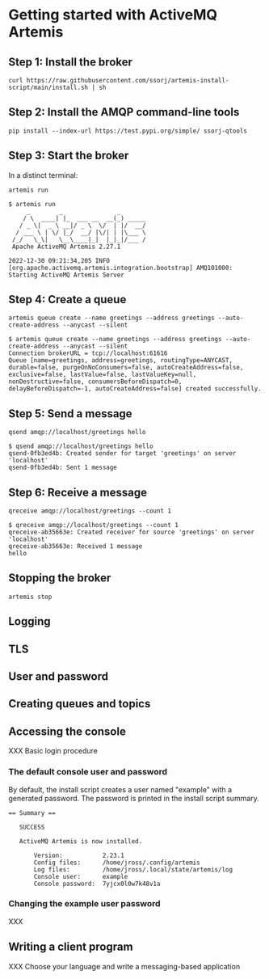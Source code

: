 # Getting started with ActiveMQ Artemis

## Step 1: Install the broker

~~~ shell
curl https://raw.githubusercontent.com/ssorj/artemis-install-script/main/install.sh | sh
~~~

## Step 2: Install the AMQP command-line tools

~~~ shell
pip install --index-url https://test.pypi.org/simple/ ssorj-qtools
~~~

## Step 3: Start the broker

In a distinct terminal:

~~~ shell
artemis run
~~~

~~~
$ artemis run
     _        _               _
    / \  ____| |_  ___ __  __(_) _____
   / _ \|  _ \ __|/ _ \  \/  | |/  __/
  / ___ \ | \/ |_/  __/ |\/| | |\___ \
 /_/   \_\|   \__\____|_|  |_|_|/___ /
 Apache ActiveMQ Artemis 2.27.1

2022-12-30 09:21:34,205 INFO  [org.apache.activemq.artemis.integration.bootstrap] AMQ101000: Starting ActiveMQ Artemis Server
~~~

## Step 4: Create a queue

~~~ shell
artemis queue create --name greetings --address greetings --auto-create-address --anycast --silent
~~~

~~~
$ artemis queue create --name greetings --address greetings --auto-create-address --anycast --silent
Connection brokerURL = tcp://localhost:61616
Queue [name=greetings, address=greetings, routingType=ANYCAST, durable=false, purgeOnNoConsumers=false, autoCreateAddress=false, exclusive=false, lastValue=false, lastValueKey=null, nonDestructive=false, consumersBeforeDispatch=0, delayBeforeDispatch=-1, autoCreateAddress=false] created successfully.
~~~

## Step 5: Send a message

~~~ shell
qsend amqp://localhost/greetings hello
~~~

~~~
$ qsend amqp://localhost/greetings hello
qsend-0fb3ed4b: Created sender for target 'greetings' on server 'localhost'
qsend-0fb3ed4b: Sent 1 message
~~~

## Step 6: Receive a message

~~~ shell
qreceive amqp://localhost/greetings --count 1
~~~

~~~
$ qreceive amqp://localhost/greetings --count 1
qreceive-ab35663e: Created receiver for source 'greetings' on server 'localhost'
qreceive-ab35663e: Received 1 message
hello
~~~

## Stopping the broker

~~~ shell
artemis stop
~~~

## Logging

## TLS

## User and password

## Creating queues and topics

## Accessing the console

XXX Basic login procedure

### The default console user and password

By default, the install script creates a user named "example" with a
generated password.  The password is printed in the install script
summary.

~~~
== Summary ==

   SUCCESS

   ActiveMQ Artemis is now installed.

       Version:           2.23.1
       Config files:      /home/jross/.config/artemis
       Log files:         /home/jross/.local/state/artemis/log
       Console user:      example
       Console password:  7yjcx0l0w7k48v1a
~~~

### Changing the example user password

XXX

## Writing a client program

XXX Choose your language and write a messaging-based application
